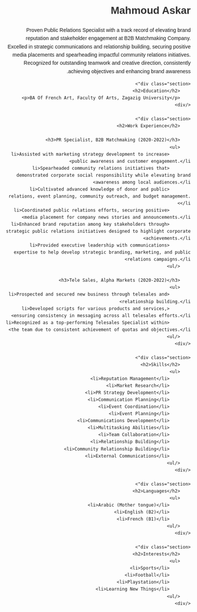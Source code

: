 <!DOCTYPE html>
<html lang="en">
<head>
    <meta charset="UTF-8">
    <meta name="viewport" content="width=device-width, initial-scale=1.0">
    <title>Curriculum Vitae</title>
    <style>
        body {
            font-family: Arial, sans-serif;
            line-height: 1.6;
            margin: 20px;
            direction: rtl;
        }
        h1, h2, h3 {
            color: #333;
        }
        .section {
            margin-bottom: 20px;
        }
    </style>
</head>
<body>
    <h1>Mahmoud Askar</h1>
    <p>Proven Public Relations Specialist with a track record of elevating brand reputation and stakeholder engagement at B2B Matchmaking Company. Excelled in strategic communications and relationship building, securing positive media placements and spearheading impactful community relations initiatives. Recognized for outstanding teamwork and creative direction, consistently achieving objectives and enhancing brand awareness.</p>

    <div class="section">
        <h2>Education</h2>
        <p>BA Of French Art, Faculty Of Arts, Zagazig University</p>
    </div>

    <div class="section">
        <h2>Work Experience</h2>

        <h3>PR Specialist, B2B Matchmaking (2020-2022)</h3>
        <ul>
            <li>Assisted with marketing strategy development to increase public awareness and customer engagement.</li>
            <li>Spearheaded community relations initiatives that demonstrated corporate social responsibility while elevating brand awareness among local audiences.</li>
            <li>Cultivated advanced knowledge of donor and public relations, event planning, community outreach, and budget management.</li>
            <li>Coordinated public relations efforts, securing positive media placement for company news stories and announcements.</li>
            <li>Enhanced brand reputation among key stakeholders through strategic public relations initiatives designed to highlight corporate achievements.</li>
            <li>Provided executive leadership with communications expertise to help develop strategic branding, marketing, and public relations campaigns.</li>
        </ul>

        <h3>Tele Sales, Alpha Markets (2020-2022)</h3>
        <ul>
            <li>Prospected and secured new business through telesales and relationship building.</li>
            <li>Developed scripts for various products and services, ensuring consistency in messaging across all telesales efforts.</li>
            <li>Recognized as a top-performing Telesales Specialist within the team due to consistent achievement of quotas and objectives.</li>
        </ul>
    </div>

    <div class="section">
        <h2>Skills</h2>
        <ul>
            <li>Reputation Management</li>
            <li>Market Research</li>
            <li>PR Strategy Development</li>
            <li>Communication Planning</li>
            <li>Event Coordination</li>
            <li>Event Planning</li>
            <li>Communications Development</li>
            <li>Multitasking Abilities</li>
            <li>Team Collaboration</li>
            <li>Relationship Building</li>
            <li>Community Relationship Building</li>
            <li>External Communications</li>
        </ul>
    </div>

    <div class="section">
        <h2>Languages</h2>
        <ul>
            <li>Arabic (Mother tongue)</li>
            <li>English (B2)</li>
            <li>French (B1)</li>
        </ul>
    </div>

    <div class="section">
        <h2>Interests</h2>
        <ul>
            <li>Sports</li>
            <li>Football</li>
            <li>Playstation</li>
            <li>Learning New Things</li>
        </ul>
    </div>
</body>
</html>
